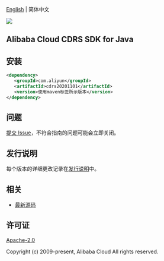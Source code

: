 [English](README.md) | 简体中文

![](https://aliyunsdk-pages.alicdn.com/icons/AlibabaCloud.svg)

## Alibaba Cloud CDRS SDK for Java

## 安装

```xml
<dependency>
   <groupId>com.aliyun</groupId>
   <artifactId>cdrs20201101</artifactId>
   <version>使用maven标签所示版本</version>
</dependency>
```

## 问题

[提交 Issue](https://github.com/aliyun/alibabacloud-sdk/issues/new)，不符合指南的问题可能会立即关闭。

## 发行说明

每个版本的详细更改记录在[发行说明](./ChangeLog.txt)中。

## 相关

- [最新源码](https://github.com/aliyun/alibabacloud-sdk/tree/master/java)

## 许可证

[Apache-2.0](http://www.apache.org/licenses/LICENSE-2.0)

Copyright (c) 2009-present, Alibaba Cloud All rights reserved.
